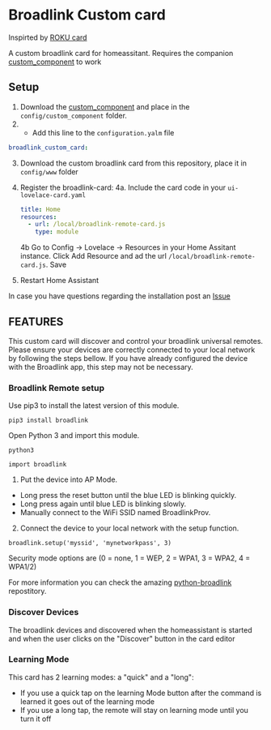 # Broadlink Custom card

Inspirted by [ROKU card](https://github.com/iantrich/roku-card)


A custom broadlink card for homeassitant. Requires the companion [custom_component](https://github.com/racelandshop/broadlink_custom_component) to work

## Setup

1. Download the [custom_component](https://github.com/racelandshop/broadlink_custom_component) and place in the `config/custom_component` folder.
2. - Add this line to the `configuration.yalm` file
```yaml
broadlink_custom_card:
```

3. Download the custom broadlink card from this repository, place it in `config/www` folder
4. Register the broadlink-card:
   4a. Include the card code in your `ui-lovelace-card.yaml`
   ```yaml
   title: Home
   resources:
     - url: /local/broadlink-remote-card.js
       type: module
   ```
   4b Go to Config -> Lovelace -> Resources in your Home Assitant instance. Click Add Resource and ad the url `/local/broadlink-remote-card.js`. Save

5. Restart Home Assistant

In case you have questions regarding the installation post an [Issue](https://github.com/racelandshop/broadllink-card/issues)


## FEATURES




This custom card will discover and control your broadlink universal remotes. Please ensure your devices are correctly connected to your local network by following the steps bellow. If you have already configured the device with the Broadlink app, this step may not be necessary.

### Broadlink Remote setup

Use pip3 to install the latest version of this module.

```
pip3 install broadlink
```

Open Python 3 and import this module.

```
python3
```
```python3
import broadlink
```



1. Put the device into AP Mode.
  - Long press the reset button until the blue LED is blinking quickly.
  - Long press again until blue LED is blinking slowly.
  - Manually connect to the WiFi SSID named BroadlinkProv.
2. Connect the device to your local network with the setup function.
```python3
broadlink.setup('myssid', 'mynetworkpass', 3)
```

Security mode options are (0 = none, 1 = WEP, 2 = WPA1, 3 = WPA2, 4 = WPA1/2)


For more information you can check the amazing [python-broadlink](https://github.com/mjg59/python-broadlink) repostitory.


### Discover Devices

The broadlink devices and discovered when the homeassistant is started and when the user clicks on the "Discover" button in the card editor

### Learning Mode

This card has 2 learning modes: a "quick" and a "long":

- If you use a quick tap on the learning Mode button after the command is learned it goes out of the learning mode
- If you use a long tap, the remote will stay on learning mode until you turn it off
